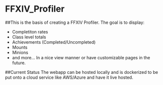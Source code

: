 # FFXIV_Profiler

##This is the basis of creating a FFXIV Profiler.
The goal is to display: 
+ Completiton rates
+ Class level totals
+ Achievements (Completed/Uncompleted)
+ Mounts
+ Minions
+ and more...
In a nice view manner or have customizable pages in the future.

##Current Status
The webapp can be hosted locally and is dockerized to be put onto a cloud service like AWS/Azure and have it live hosted.
